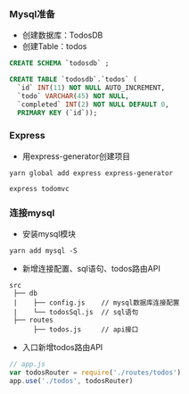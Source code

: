 ### Mysql准备
+ 创建数据库：TodosDB
+ 创建Table：todos
```sql
CREATE SCHEMA `todosdb` ;

CREATE TABLE `todosdb`.`todos` (
  `id` INT(11) NOT NULL AUTO_INCREMENT,
  `todo` VARCHAR(45) NOT NULL,
  `completed` INT(2) NOT NULL DEFAULT 0,
  PRIMARY KEY (`id`));
```

### Express
+ 用express-generator创建项目
```
yarn global add express express-generator

express todomvc
```

### 连接mysql
+ 安装mysql模块
```
yarn add mysql -S
```
+ 新增连接配置、sql语句、todos路由API
```
src
 ├── db
 |    ├── config.js    // mysql数据库连接配置
 |    └── todosSql.js  // sql语句
 ├── routes
      ├── todos.js     // api接口  
```
+ 入口新增todos路由API
```javascript
// app.js
var todosRouter = require('./routes/todos')
app.use('./todos', todosRouter)
```